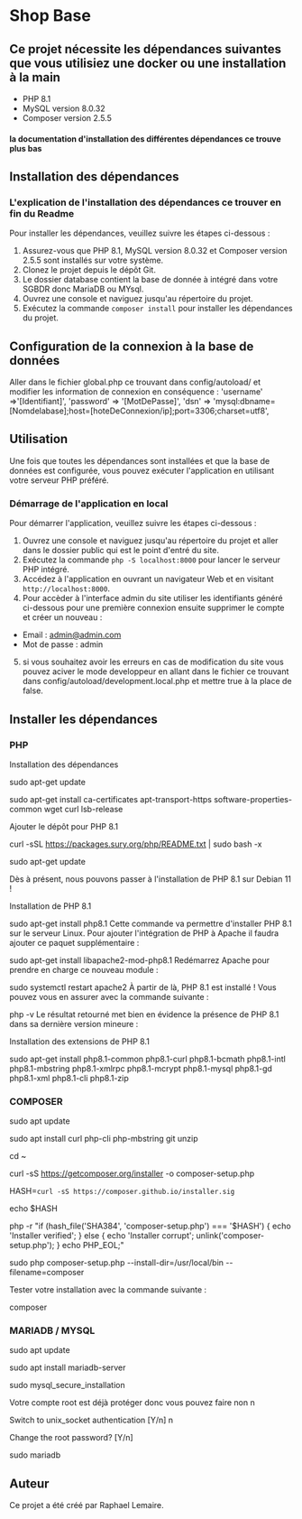 # Shop Base

## Ce projet nécessite les dépendances suivantes que vous utilisiez une docker ou une installation à la main 

- PHP 8.1
- MySQL version 8.0.32
- Composer version 2.5.5

#### la documentation d'installation des différentes dépendances ce trouve plus bas

## Installation des dépendances
### L'explication de l'installation des dépendances ce trouver en fin du Readme 
Pour installer les dépendances, veuillez suivre les étapes ci-dessous :
1. Assurez-vous que PHP 8.1, MySQL version 8.0.32 et Composer version 2.5.5 sont installés sur votre système.
2. Clonez le projet depuis le dépôt Git.
3. Le dossier database contient la base de donnée à intégré dans votre SGBDR donc MariaDB ou MYsql.
4. Ouvrez une console et naviguez jusqu'au répertoire du projet.
5. Exécutez la commande `composer install` pour installer les dépendances du projet.


## Configuration de la connexion à la base de données
Aller dans le fichier global.php ce trouvant dans config/autoload/ et modifier les information de connexion en conséquence :
        'username' =>'[Identifiant]',
        'password' => '[MotDePasse]',
        'dsn' => 'mysql:dbname=[Nomdelabase];host=[hoteDeConnexion/ip];port=3306;charset=utf8',

## Utilisation
Une fois que toutes les dépendances sont installées et que la base de données est configurée, vous pouvez exécuter l'application en utilisant votre serveur PHP préféré.

### Démarrage de l'application en local
Pour démarrer l'application, veuillez suivre les étapes ci-dessous :
1. Ouvrez une console et naviguez jusqu'au répertoire du projet et aller dans le dossier public qui est le point d'entré du site.
2. Exécutez la commande `php -S localhost:8000` pour lancer le serveur PHP intégré.
3. Accédez à l'application en ouvrant un navigateur Web et en visitant `http://localhost:8000`.
4. Pour accèder à l'interface admin du site utiliser les identifiants généré ci-dessous pour une première connexion ensuite supprimer le compte et créer un nouveau :
- Email : admin@admin.com
- Mot de passe : admin
5. si vous souhaitez avoir les erreurs en cas de modification du site vous pouvez aciver le mode developpeur en allant dans le fichier ce trouvant dans config/autoload/development.local.php et mettre true à la place de false.

## Installer les dépendances

### PHP

Installation des dépendances

sudo apt-get update

sudo apt-get install ca-certificates apt-transport-https software-properties-common wget curl lsb-release

Ajouter le dépôt pour PHP 8.1

curl -sSL https://packages.sury.org/php/README.txt | sudo bash -x

sudo apt-get update

Dès à présent, nous pouvons passer à l'installation de PHP 8.1 sur Debian 11 !

Installation de PHP 8.1


sudo apt-get install php8.1
Cette commande va permettre d'installer PHP 8.1 sur le serveur Linux. Pour ajouter l'intégration de PHP à Apache il faudra ajouter ce paquet supplémentaire :

sudo apt-get install libapache2-mod-php8.1
Redémarrez Apache pour prendre en charge ce nouveau module :

sudo systemctl restart apache2
À partir de là, PHP 8.1 est installé ! Vous pouvez vous en assurer avec la commande suivante :

php -v
Le résultat retourné met bien en évidence la présence de PHP 8.1 dans sa dernière version mineure :

Installation des extensions de PHP 8.1

sudo apt-get install php8.1-common php8.1-curl php8.1-bcmath php8.1-intl php8.1-mbstring php8.1-xmlrpc php8.1-mcrypt php8.1-mysql php8.1-gd php8.1-xml php8.1-cli php8.1-zip

### COMPOSER

sudo apt update

sudo apt install curl php-cli php-mbstring git unzip

cd ~

curl -sS https://getcomposer.org/installer -o composer-setup.php

HASH=`curl -sS https://composer.github.io/installer.sig`

echo $HASH

php -r "if (hash_file('SHA384', 'composer-setup.php') === '$HASH') { echo 'Installer verified'; } else { echo 'Installer corrupt'; unlink('composer-setup.php'); } echo PHP_EOL;"

sudo php composer-setup.php --install-dir=/usr/local/bin --filename=composer

Tester votre installation avec la commande suivante :

composer

### MARIADB / MYSQL

sudo apt update

sudo apt install mariadb-server

sudo mysql_secure_installation

Votre compte root est déjà protéger donc vous pouvez faire non n

Switch to unix_socket authentication [Y/n] n

Change the root password? [Y/n]

sudo mariadb
## Auteur
Ce projet a été créé par Raphael Lemaire.
